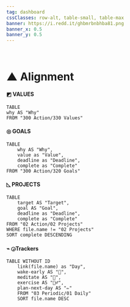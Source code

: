 ```yaml
---
tag: dashboard
cssClasses: row-alt, table-small, table-max
banner: https://i.redd.it/ghbmrbnbhba81.png
banner_x: 0.5
banner_y: 0.5
---
```

⠀
#  ▲ Alignment
####  ◩ VALUES
```dataview
TABLE
why AS "Why"
FROM "300 Action/330 Values"
```

#### ◎ GOALS
```dataview
TABLE
	why AS "Why",
	value as "Value",
	deadline as "Deadline",
	complete as "Complete"
FROM "300 Action/320 Goals"
```

#### ◺ PROJECTS
```dataview
TABLE
	target AS "Target",
	goal AS "Goal",
	deadline as "Deadline",
	complete as "Complete"
FROM "02 Action/02 Projects"
WHERE file.name != "02 Projects"
SORT complete DESCENDING
```
#### ⌁ ◶Trackers
```dataview
TABLE WITHOUT ID
	link(file.name) as "Day",
	wake-early AS "🌄",
	meditate AS "🧘",
	exercise AS "🏃‍♂️",
	plan-next-day AS "✏️"
	FROM "03 Periodic/01 Daily" 
	SORT file.name DESC
```

